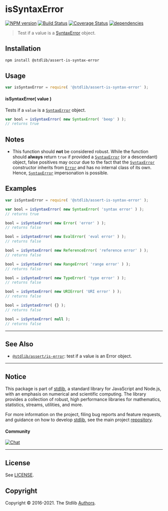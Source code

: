 <!--

@license Apache-2.0

Copyright (c) 2018 The Stdlib Authors.

Licensed under the Apache License, Version 2.0 (the "License");
you may not use this file except in compliance with the License.
You may obtain a copy of the License at

   http://www.apache.org/licenses/LICENSE-2.0

Unless required by applicable law or agreed to in writing, software
distributed under the License is distributed on an "AS IS" BASIS,
WITHOUT WARRANTIES OR CONDITIONS OF ANY KIND, either express or implied.
See the License for the specific language governing permissions and
limitations under the License.

-->

# isSyntaxError

[![NPM version][npm-image]][npm-url] [![Build Status][test-image]][test-url] [![Coverage Status][coverage-image]][coverage-url] [![dependencies][dependencies-image]][dependencies-url]

> Test if a value is a [SyntaxError][mdn-syntax-error] object.

<!-- Section to include introductory text. Make sure to keep an empty line after the intro `section` element and another before the `/section` close. -->

<section class="intro">

</section>

<!-- /.intro -->

<!-- Package usage documentation. -->

<section class="installation">

## Installation

```bash
npm install @stdlib/assert-is-syntax-error
```

</section>

<section class="usage">

## Usage

```javascript
var isSyntaxError = require( '@stdlib/assert-is-syntax-error' );
```

#### isSyntaxError( value )

Tests if a `value` is a [`SyntaxError`][mdn-syntax-error] object.

```javascript
var bool = isSyntaxError( new SyntaxError( 'beep' ) );
// returns true
```

</section>

<!-- /.usage -->

<!-- Package usage notes. Make sure to keep an empty line after the `section` element and another before the `/section` close. -->

<section class="notes">

## Notes

-   This function should **not** be considered robust. While the function should **always** return `true` if provided a [`SyntaxError`][mdn-syntax-error] (or a descendant) object, false positives may occur due to the fact that the [`SyntaxError`][mdn-syntax-error] constructor inherits from [`Error`][mdn-error] and has no internal class of its own. Hence, [`SyntaxError`][mdn-syntax-error] impersonation is possible.

</section>

<!-- /.notes -->

<!-- Package usage examples. -->

<section class="examples">

## Examples

<!-- eslint no-undef: "error" -->

```javascript
var isSyntaxError = require( '@stdlib/assert-is-syntax-error' );

var bool = isSyntaxError( new SyntaxError( 'syntax error' ) );
// returns true

bool = isSyntaxError( new Error( 'error' ) );
// returns false

bool = isSyntaxError( new EvalError( 'eval error' ) );
// returns false

bool = isSyntaxError( new ReferenceError( 'reference error' ) );
// returns false

bool = isSyntaxError( new RangeError( 'range error' ) );
// returns false

bool = isSyntaxError( new TypeError( 'type error' ) );
// returns false

bool = isSyntaxError( new URIError( 'URI error' ) );
// returns false

bool = isSyntaxError( {} );
// returns false

bool = isSyntaxError( null );
// returns false
```

</section>

<!-- /.examples -->

<!-- Section to include cited references. If references are included, add a horizontal rule *before* the section. Make sure to keep an empty line after the `section` element and another before the `/section` close. -->

<section class="references">

</section>

<!-- /.references -->

<!-- Section for related `stdlib` packages. Do not manually edit this section, as it is automatically populated. -->

<section class="related">

* * *

## See Also

-   <span class="package-name">[`@stdlib/assert/is-error`][@stdlib/assert/is-error]</span><span class="delimiter">: </span><span class="description">test if a value is an Error object.</span>

</section>

<!-- /.related -->

<!-- Section for all links. Make sure to keep an empty line after the `section` element and another before the `/section` close. -->


<section class="main-repo" >

* * *

## Notice

This package is part of [stdlib][stdlib], a standard library for JavaScript and Node.js, with an emphasis on numerical and scientific computing. The library provides a collection of robust, high performance libraries for mathematics, statistics, streams, utilities, and more.

For more information on the project, filing bug reports and feature requests, and guidance on how to develop [stdlib][stdlib], see the main project [repository][stdlib].

#### Community

[![Chat][chat-image]][chat-url]

---

## License

See [LICENSE][stdlib-license].


## Copyright

Copyright &copy; 2016-2021. The Stdlib [Authors][stdlib-authors].

</section>

<!-- /.stdlib -->

<!-- Section for all links. Make sure to keep an empty line after the `section` element and another before the `/section` close. -->

<section class="links">

[npm-image]: http://img.shields.io/npm/v/@stdlib/assert-is-syntax-error.svg
[npm-url]: https://npmjs.org/package/@stdlib/assert-is-syntax-error

[test-image]: https://github.com/stdlib-js/assert-is-syntax-error/actions/workflows/test.yml/badge.svg
[test-url]: https://github.com/stdlib-js/assert-is-syntax-error/actions/workflows/test.yml

[coverage-image]: https://img.shields.io/codecov/c/github/stdlib-js/assert-is-syntax-error/main.svg
[coverage-url]: https://codecov.io/github/stdlib-js/assert-is-syntax-error?branch=main

[dependencies-image]: https://img.shields.io/david/stdlib-js/assert-is-syntax-error.svg
[dependencies-url]: https://david-dm.org/stdlib-js/assert-is-syntax-error/main

[chat-image]: https://img.shields.io/gitter/room/stdlib-js/stdlib.svg
[chat-url]: https://gitter.im/stdlib-js/stdlib/

[stdlib]: https://github.com/stdlib-js/stdlib

[stdlib-authors]: https://github.com/stdlib-js/stdlib/graphs/contributors

[stdlib-license]: https://raw.githubusercontent.com/stdlib-js/assert-is-syntax-error/main/LICENSE

[mdn-error]: https://developer.mozilla.org/en-US/docs/Web/JavaScript/Reference/Global_Objects/Error

[mdn-syntax-error]: https://developer.mozilla.org/en-US/docs/Web/JavaScript/Reference/Global_Objects/SyntaxError

<!-- <related-links> -->

[@stdlib/assert/is-error]: https://github.com/stdlib-js/assert-is-error

<!-- </related-links> -->

</section>

<!-- /.links -->
